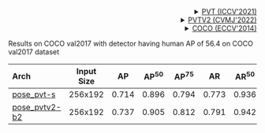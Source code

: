 <!-- [BACKBONE] -->

<details>
<summary align="right"><a href="https://arxiv.org/abs/2102.12122">PVT (ICCV'2021)</a></summary>

```bibtex
@inproceedings{wang2021pyramid,
  title={Pyramid vision transformer: A versatile backbone for dense prediction without convolutions},
  author={Wang, Wenhai and Xie, Enze and Li, Xiang and Fan, Deng-Ping and Song, Kaitao and Liang, Ding and Lu, Tong and Luo, Ping and Shao, Ling},
  booktitle={Proceedings of the IEEE/CVF International Conference on Computer Vision},
  pages={568--578},
  year={2021}
}
```

</details>

<details>
<summary align="right"><a href="https://arxiv.org/abs/2106.13797">PVTV2 (CVMJ'2022)</a></summary>

```bibtex
@article{wang2022pvt,
  title={PVT v2: Improved baselines with Pyramid Vision Transformer},
  author={Wang, Wenhai and Xie, Enze and Li, Xiang and Fan, Deng-Ping and Song, Kaitao and Liang, Ding and Lu, Tong and Luo, Ping and Shao, Ling},
  journal={Computational Visual Media},
  pages={1--10},
  year={2022},
  publisher={Springer}
}
```

</details>

<!-- [DATASET] -->

<details>
<summary align="right"><a href="https://link.springer.com/chapter/10.1007/978-3-319-10602-1_48">COCO (ECCV'2014)</a></summary>

```bibtex
@inproceedings{lin2014microsoft,
  title={Microsoft coco: Common objects in context},
  author={Lin, Tsung-Yi and Maire, Michael and Belongie, Serge and Hays, James and Perona, Pietro and Ramanan, Deva and Doll{\'a}r, Piotr and Zitnick, C Lawrence},
  booktitle={European conference on computer vision},
  pages={740--755},
  year={2014},
  organization={Springer}
}
```

</details>

Results on COCO val2017 with detector having human AP of 56.4 on COCO val2017 dataset

| Arch                                          | Input Size |  AP   | AP<sup>50</sup> | AP<sup>75</sup> |  AR   | AR<sup>50</sup> |                     ckpt                      |                      log                      |
| :-------------------------------------------- | :--------: | :---: | :-------------: | :-------------: | :---: | :-------------: | :-------------------------------------------: | :-------------------------------------------: |
| [pose_pvt-s](/configs/body/2d_kpt_sview_rgb_img/topdown_heatmap/coco/pvt-s_coco_256x192.py) |  256x192   | 0.714 |      0.896      |      0.794      | 0.773 |      0.936      | [ckpt](https://download.openmmlab.com/mmpose/top_down/pvt/pvt_small_coco_256x192-4324a49d_20220501.pth) | [log](https://download.openmmlab.com/mmpose/top_down/pvt/pvt_small_coco_256x192_20220501.log.json) |
| [pose_pvtv2-b2](/configs/body/2d_kpt_sview_rgb_img/topdown_heatmap/coco/pvtv2-b2_coco_256x192.py) |  256x192   | 0.737 |      0.905      |      0.812      | 0.791 |      0.942      | [ckpt](https://download.openmmlab.com/mmpose/top_down/pvt/pvtv2_b2_coco_256x192-b4212737_20220501.pth) | [log](https://download.openmmlab.com/mmpose/top_down/pvt/pvtv2_b2_coco_256x192_20220501.log.json) |
